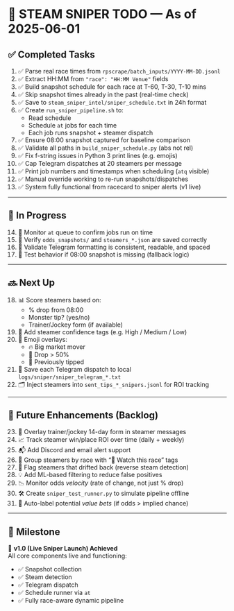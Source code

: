 # 🔫 STEAM SNIPER TODO — As of 2025-06-01

## ✅ Completed Tasks

1. ✅ Parse real race times from `rpscrape/batch_inputs/YYYY-MM-DD.jsonl`
2. ✅ Extract HH:MM from `"race": "HH:MM Venue"` fields
3. ✅ Build snapshot schedule for each race at T-60, T-30, T-10 mins
4. ✅ Skip snapshot times already in the past (real-time check)
5. ✅ Save to `steam_sniper_intel/sniper_schedule.txt` in 24h format
6. ✅ Create `run_sniper_pipeline.sh` to:
    - Read schedule
    - Schedule `at` jobs for each time
    - Each job runs snapshot + steamer dispatch
7. ✅ Ensure 08:00 snapshot captured for baseline comparison
8. ✅ Validate all paths in `build_sniper_schedule.py` (abs not rel)
9. ✅ Fix f-string issues in Python 3 print lines (e.g. emojis)
10. ✅ Cap Telegram dispatches at 20 steamers per message
11. ✅ Print job numbers and timestamps when scheduling (`atq` visible)
12. ✅ Manual override working to re-run snapshots/dispatches
13. ✅ System fully functional from racecard to sniper alerts (v1 live)

---

## 🧪 In Progress

14. 🔄 Monitor `at` queue to confirm jobs run on time
15. 🧪 Verify `odds_snapshots/` and `steamers_*.json` are saved correctly
16. 🧪 Validate Telegram formatting is consistent, readable, and spaced
17. 🔁 Test behavior if 08:00 snapshot is missing (fallback logic)

---

## 🔜 Next Up

18. 📊 Score steamers based on:
    - % drop from 08:00
    - Monster tip? (yes/no)
    - Trainer/Jockey form (if available)
19. 🚦 Add steamer confidence tags (e.g. High / Medium / Low)
20. 🧠 Emoji overlays:
    - 🔥 Big market mover
    - 🧨 Drop > 50%
    - 🐎 Previously tipped
21. 💾 Save each Telegram dispatch to local `logs/sniper/sniper_telegram_*.txt`
22. 🗂️ Inject steamers into `sent_tips_*_snipers.jsonl` for ROI tracking

---

## 🧠 Future Enhancements (Backlog)

23. 🧮 Overlay trainer/jockey 14-day form in steamer messages
24. 📈 Track steamer win/place ROI over time (daily + weekly)
25. 📬 Add Discord and email alert support
26. 🧵 Group steamers by race with “👀 Watch this race” tags
27. 🧪 Flag steamers that drifted back (reverse steam detection)
28. 💡 Add ML-based filtering to reduce false positives
29. 📉 Monitor odds *velocity* (rate of change, not just % drop)
30. 🛠️ Create `sniper_test_runner.py` to simulate pipeline offline
31. 🧠 Auto-label potential *value bets* (if odds > implied chance)

---

## 🚀 Milestone

🎯 **v1.0 (Live Sniper Launch) Achieved**  
All core components live and functioning:
- ✅ Snapshot collection
- ✅ Steam detection
- ✅ Telegram dispatch
- ✅ Schedule runner via `at`
- ✅ Fully race-aware dynamic pipeline


